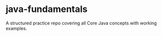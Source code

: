 # java-fundamentals
A structured practice repo covering all Core Java concepts with working examples.

